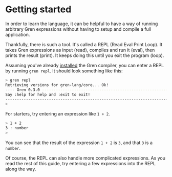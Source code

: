 # Getting started

In order to learn the language, it can be helpful to have a way of running arbitrary Gren expressions without having to setup and compile a full application.

Thankfully, there is such a tool. It's called a REPL (Read Eval Print Loop). It takes Gren expressions as input (read), compiles and run it (eval), then prints the result (print). It keeps doing this until you exit the program (loop).

Assuming you've already [installed](/install) the Gren compiler, you can enter a REPL by running `gren repl`. It should look something like this:

```sh
> gren repl
Retrieving versions for gren-lang/core... Ok!
---- Gren 0.3.0 -----------------------------------------------------------------
Say :help for help and :exit to exit!
--------------------------------------------------------------------------------
>
```

For starters, try entering an expression like `1 + 2`.

```sh
> 1 + 2
3 : number
>
```

You can see that the result of the expression `1 + 2` is `3`, and that `3` is a `number`.

Of course, the REPL can also handle more complicated expressions. As you read the rest of this guide, try entering a few expressions into the REPL along the way.
